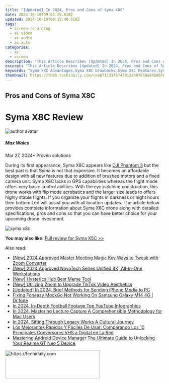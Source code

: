 ```yaml
---
title: "[Updated] In 2024, Pros and Cons of Syma X8C"
date: 2024-10-18T09:07:29.016Z
updated: 2024-10-19T00:15:40.618Z
tags: 
  - screen-recording
  - ai video
  - ai audio
  - ai auto
categories: 
  - ai
  - screen
description: "This Article Describes [Updated] In 2024, Pros and Cons of Syma X8C"
excerpt: "This Article Describes [Updated] In 2024, Pros and Cons of Syma X8C"
keywords: "Syma X8C Advantages,Syma X8C Drawbacks,Syma X8C Features,Syma X8C Benefits,Syma X8C Pros,Syma X8C Disadvantages,Syma X8C Strengths"
thumbnail: https://thmb.techidaily.com/ceeb71131f67470128687850a84b0078790624844b7b52caccd45c8365ecdd85.jpg
---
```


## Pros and Cons of Syma X8C

# Syma X8C Review

![author avatar](https://images.wondershare.com/filmora/article-images/max-wales-author.jpg)

##### Max Wales

 Mar 27, 2024• Proven solutions

 During its first appearance, Syma X8C appears like [DJI Phantom 3](https://tools.techidaily.com/wondershare/filmora/download/) but the best part is that Syma is not that expensive. It becomes an affordable design with all new features due to addition of brushed motors and a fixed camera unit. Syma X8C lacks in GPS capabilities whereas the flight mode offers very basic control abilities. With the eye catching construction, this drone works with flip mode acrobatics and the larger size leads to offers highly stable flights. If you organize your flights in darkness or night hours then bottom Led will assist you with all location updates. The article below provides complete information about Syma X8C drone along with detailed specifications, pros and cons so that you can have better choice for your upcoming drone investment.

![syma x8c](https://images.wondershare.com/filmora/article-images/syma-x8c.jpg)

**You may also like:** [Full review for Syma X5C >>](HTTPS://filmora.wondershare.com/drones/syma-x5c-drone-review.html)


<ins class="adsbygoogle"
     style="display:block"
     data-ad-format="autorelaxed"
     data-ad-client="ca-pub-7571918770474297"
     data-ad-slot="1223367746"></ins>



<ins class="adsbygoogle"
     style="display:block"
     data-ad-client="ca-pub-7571918770474297"
     data-ad-slot="8358498916"
     data-ad-format="auto"
     data-full-width-responsive="true"></ins>


<span class="atpl-alsoreadstyle">Also read:</span>
<div><ul>
<li><a href="https://article-tips.techidaily.com/new-2024-approved-master-meeting-magic-key-ways-to-tweak-with-zoom-converter/"><u>[New] 2024 Approved Master Meeting Magic Key Ways to Tweak with Zoom Converter</u></a></li>
<li><a href="https://article-tips.techidaily.com/new-2024-approved-novatech-series-unified-4k-all-in-one-workstations/"><u>[New] 2024 Approved NovaTech Series Unified 4K, All-in-One Workstations</u></a></li>
<li><a href="https://article-tips.techidaily.com/new-hysterics-hub-best-meme-tool/"><u>[New] Hysterics Hub Best Meme Tool</u></a></li>
<li><a href="https://some-guidance.techidaily.com/new-utilizing-zoom-to-upgrade-tiktok-video-aesthetics/"><u>[New] Utilizing Zoom to Upgrade TikTok Video Aesthetics</u></a></li>
<li><a href="https://article-tips.techidaily.com/updated-in-2024-brief-methods-for-sending-iphone-media-to-pc/"><u>[Updated] In 2024, Brief Methods for Sending iPhone Media to PC</u></a></li>
<li><a href="https://fake-location.techidaily.com/fixing-foneazy-mockgo-not-working-on-samsung-galaxy-m14-4g-drfone-by-drfone-virtual-android/"><u>Fixing Foneazy MockGo Not Working On Samsung Galaxy M14 4G | Dr.fone</u></a></li>
<li><a href="https://youtube-blog.techidaily.com/24-in-depth-football-footage-top-youtube-infographics/"><u>In 2024, In-Depth Football Footage Top YouTube Infographics</u></a></li>
<li><a href="https://screen-sharing-recording.techidaily.com/in-2024-mastering-lecture-capture-a-comprehensible-methodology-for-mac-users/"><u>In 2024, Mastering Lecture Capture A Comprehensible Methodology for Mac Users</u></a></li>
<li><a href="https://extra-support.techidaily.com/in-2024-sifting-through-legacy-works-a-cultural-journey/"><u>In 2024, Sifting Through Legacy Works A Cultural Journey</u></a></li>
<li><a href="https://win-best.techidaily.com/los-mejorantes-rapidos-y-faciles-de-usar-comparando-los-10-principales-conversores-vhs-a-digital-en-la-red/"><u>Los Mejorantes Rápidos Y Fáciles De Usar: Comparando Los 10 Principales Conversores VHS a Digital en La Red</u></a></li>
<li><a href="https://easy-unlock-android.techidaily.com/mastering-android-device-manager-the-ultimate-guide-to-unlocking-your-realme-gt-neo-5-device-by-drfone-android/"><u>Mastering Android Device Manager The Ultimate Guide to Unlocking Your Realme GT Neo 5 Device</u></a></li>
</ul></div>

<!-- affiliate ads begin -->
<a href="https://aligracehair.sjv.io/c/5597632/1938716/19272" target="_top" id="1938716">
  <img src="//a.impactradius-go.com/display-ad/19272-1938716" border="0" alt="https://techidaily.com" width="300" height="90"/>
</a>
<img height="0" width="0" src="https://aligracehair.sjv.io/i/5597632/1938716/19272" style="position:absolute;visibility:hidden;" border="0" />
<!-- affiliate ads end -->

